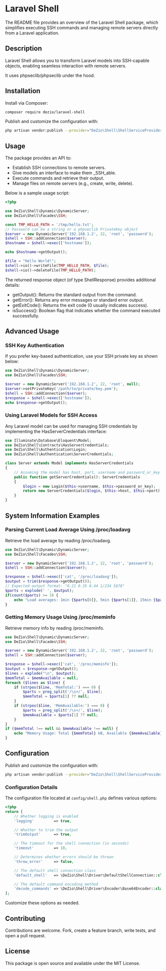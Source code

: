 # Laravel Shell

The README file provides an overview of the Laravel Shell package, which simplifies executing SSH commands and managing remote servers directly from a Laravel application. 

## Description
Laravel Shell allows you to transform Laravel models into SSH-capable objects, enabling seamless interaction with remote servers.

It uses phpseclib/phpseclib under the hood.

## Installation

Install via Composer:

```bash
composer require dezio/laravel-shell
```

Publish and customize the configuration with:

```bash
php artisan vendor:publish --provider="DeZio\Shell\ShellServiceProvider"
```

## Usage
The package provides an API to:

- Establish SSH connections to remote servers.
- Give models an interface to make them _SSH_able.
- Execute commands and retrieve their output.
- Manage files on remote servers (e.g., create, write, delete).

Below is a sample usage script:

```php
<?php

use DeZio\Shell\Dynamic\DynamicServer;
use DeZio\Shell\Facades\SSH;

const TMP_HELLO_PATH = '/tmp/hello.txt';
// Password can be a string or a phpseclib PrivateKey object
$server = new DynamicServer('192.168.1.2', 22, 'root', 'password');
$shell = SSH::addConnection($server);
$hostname = $shell->exec(['hostname']);

echo $hostname->getOutput();

$file = "Hello World!";
$shell->io()->writeFile(TMP_HELLO_PATH, $file);
$shell->io()->deleteFile(TMP_HELLO_PATH);
```

The returned response object (of type ShellResponse) provides additional details:
- getOutput(): Returns the standard output from the command.
- getError(): Returns any error messages or standard error output.
- getExitCode(): Returns the exit code (0 usually indicates success).
- isSuccess(): Boolean flag that indicates whether the command executed successfully.

## Advanced Usage

### SSH Key Authentication

If you prefer key-based authentication, use your SSH private key as shown below:

```php
use DeZio\Shell\Dynamic\DynamicServer;
use DeZio\Shell\Facades\SSH;

$server = new DynamicServer('192.168.1.2', 22, 'root', null);
$server->setPrivateKey('/path/to/private/key.pem');
$shell = SSH::addConnection($server);
$response = $shell->exec(['hostname']);
echo $response->getOutput();
```

### Using Laravel Models for SSH Access

Any Laravel model can be used for managing SSH credentials by implementing the HasServerCredentials interface:

```php
use Illuminate\Database\Eloquent\Model;
use DeZio\Shell\Contracts\HasServerCredentials;
use DeZio\Shell\Authentication\Login;
use DeZio\Shell\Authentication\ServerCredentials;

class Server extends Model implements HasServerCredentials
{
    // Assuming the model has host, port, username and password_or_key properties.
    public function getServerCredentials(): ServerCredentials
    {
        $login = new Login($this->username, $this->password_or_key);
        return new ServerCredentials($login, $this->host, $this->port);
    }
}
```

## System Information Examples

### Parsing Current Load Average Using /proc/loadavg

Retrieve the load average by reading /proc/loadavg.
```php
use DeZio\Shell\Dynamic\DynamicServer;
use DeZio\Shell\Facades\SSH;

$server = new DynamicServer('192.168.1.2', 22, 'root', 'password');
$shell = SSH::addConnection($server);

$response = $shell->exec(['cat', '/proc/loadavg']);
$output = trim($response->getOutput());
// Expected output format: "0.21 0.35 0.44 1/234 5678"
$parts = explode(' ', $output);
if(count($parts) >= 3) {
    echo "Load averages: 1min {$parts[0]}, 5min {$parts[1]}, 15min {$parts[2]}\n";
}
```

### Getting Memory Usage Using /proc/meminfo

Retrieve memory info by reading /proc/meminfo.
```php
use DeZio\Shell\Dynamic\DynamicServer;
use DeZio\Shell\Facades\SSH;

$server = new DynamicServer('192.168.1.2', 22, 'root', 'password');
$shell = SSH::addConnection($server);

$response = $shell->exec(['cat', '/proc/meminfo']);
$output = $response->getOutput();
$lines = explode("\n", $output);
$memTotal = $memAvailable = null;
foreach ($lines as $line) {
    if (strpos($line, 'MemTotal:') === 0) {
        $parts = preg_split('/\s+/', $line);
        $memTotal = $parts[1] ?? null;
    }
    if (strpos($line, 'MemAvailable:') === 0) {
        $parts = preg_split('/\s+/', $line);
        $memAvailable = $parts[1] ?? null;
    }
}
if ($memTotal !== null && $memAvailable !== null) {
    echo "Memory Usage: Total {$memTotal} kB, Available {$memAvailable} kB\n";
}
```

## Configuration

Publish and customize the configuration with:

```bash
php artisan vendor:publish --provider="DeZio\Shell\ShellServiceProvider"
```

### Configuration Details

The configuration file located at `config/shell.php` defines various options:

```php
<?php
return [
    // Whether logging is enabled
    'logging'         => true,

    // Whether to trim the output
    'trimOutput'      => true,

    // The timeout for the shell connection (in seconds)
    'timeout'         => 10,

    // Determines whether errors should be thrown
    'throw_error'     => false,

    // The default shell connection class
    'default_shell'   => \DeZio\Shell\Driver\DefaultShellConnection::class,

    // The default command encoding method
    'decode_commands' => \DeZio\Shell\Driver\Encoder\Base64Encoder::class
];
```

Customize these options as needed.

## Contributing

Contributions are welcome. Fork, create a feature branch, write tests, and open a pull request.

## License

This package is open source and available under the MIT License.
